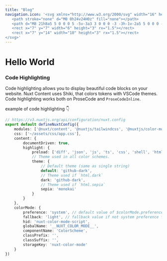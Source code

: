 ```yaml
---
title: "Blog"
navigation.icon: '<svg xmlns="http://www.w3.org/2000/svg" width="16" height="16" viewBox="0 0 24 24" stroke-width="2" stroke="currentColor" fill="none" stroke-linecap="round" stroke-linejoin="round">
   <path stroke="none" d="M0 0h24v24H0z" fill="none"></path>
   <path d="M8 21h8a5 5 0 0 0 5 -5v-3a3 3 0 0 0 -3 -3h-1v-2a5 5 0 0 0 -5 -5h-4a5 5 0 0 0 -5 5v8a5 5 0 0 0 5 5z"></path>
   <rect x="7" y="7" width="6" height="3" rx="1.5"></rect>
   <rect x="7" y="14" width="10" height="3" rx="1.5"></rect>
</svg>'
---
```

# Hello World
### Code Highlighting
Code highlighting allows you to display beautiful code blocks on your website.
Nuxt Content uses Shiki, that colors tokens with VSCode themes.
Code highlighting works both on ProseCode and `ProseCodeInline`.

example of code highlighting :point_down: 
```ts
// https://v3.nuxtjs.org/api/configuration/nuxt.config
export default defineNuxtConfig({
    modules: ['@nuxt/content', '@nuxtjs/tailwindcss', '@nuxtjs/color-mode'],
    css: ['~/assets/css/app.css'],
    content: {
        documentDriven: true,
        highlight: {
            preload: ['diff', 'json', 'js', 'ts', 'css', 'shell', 'html', 'md', 'yaml', 'c', 'cpp'],
            // Theme used in all color schemes.
            theme: {
                // Default theme (same as single string)
                default: 'github-dark',
                // Theme used if `html.dark`
                dark: 'github-dark',
                // Theme used if `html.sepia`
                sepia: 'monokai'
            }
        }
    },
    colorMode: {
        preference: 'system', // default value of $colorMode.preference
        fallback: 'light', // fallback value if not system preference found
        hid: 'nuxt-color-mode-script',
        globalName: '__NUXT_COLOR_MODE__',
        componentName: 'ColorScheme',
        classPrefix: '',
        classSuffix: '',
        storageKey: 'nuxt-color-mode'
    }
})
```